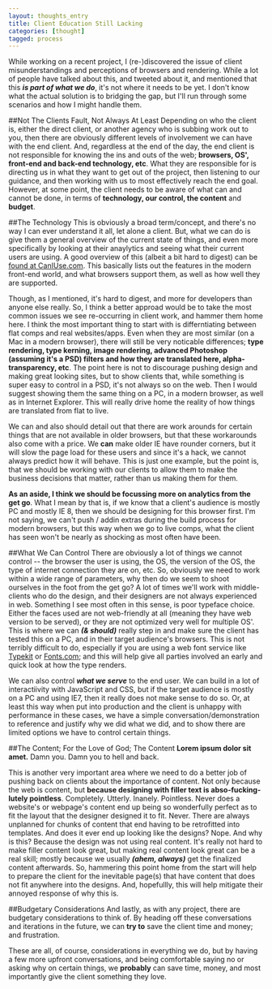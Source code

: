 ```yaml
---
layout: thoughts_entry
title: Client Education Still Lacking
categories: [thought]
tagged: process
---
```


While working on a recent project, I (re-)discovered the issue of client misunderstandings and perceptions of browsers and rendering. While a lot of people have talked about this, and tweeted about it, and mentioned that this _**is part of what we do**_, it's not where it needs to be yet. I don't know what the actual solution is to bridging the gap, but I'll run through some scenarios and how I might handle them.

##Not The Clients Fault, Not Always At Least
Depending on who the client is, either the direct client, or another agency who is subbing work out to you, then there are obviously different levels of involvement we can have with the end client. And, regardless at the end of the day, the end client is not responsible for knowing the ins and outs of the web; **browsers, OS', front-end and back-end technology, etc**. What they are responsible for is directing us in what they want to get out of the project, then listening to our guidance, and then working with us to most effectively reach the end goal. However, at some point, the client needs to be aware of what can and cannot be done, in terms of **technology, our control, the content** and **budget**.

##The Technology
This is obviously a broad term/concept, and there's no way I can ever understand it all, let alone a client. But, what we can do is give them a general overview of the current state of things, and even more specifically by looking at their anaylytics and seeing what their current users are using. A good overview of this (albeit a bit hard to digest) can be [found at CanIUse.com](http://caniuse.com/). This basically lists out the features in the modern front-end world, and what browsers support them, as well as how well they are supported.

Though, as I mentioned, it's hard to digest, and more for developers than anyone else really. So, I think a better approad would be to take the most common issues we see re-occurring in client work, and hammer them home here. I think the most important thing to start with is differntiating between flat comps and real websites/apps. Even when they are most similar (on a Mac in a modern browser), there will still be very noticable differences; **type rendering, type kerning, image rendering, advanced Photoshop (assuming it's a PSD) filters and how they are translated here, alpha-transparency, etc**. The point here is not to discourage pushing design and making great looking sites, but to show clients that, while something is super easy to control in a PSD, it's not always so on the web. Then I would suggest showing them the same thing on a PC, in a modern browser, as well as in Internet Explorer. This will really drive home the reality of how things are translated from flat to live.

We can and also should detail out that there are work arounds for certain things that are not available in older browsers, but that these workarounds also come with a price. We **can** make older IE have rounder corners, but it will slow the page load for these users and since it's a hack, we cannot always predict how it will behave. This is just one example, but the point is, that we should be working with our clients to allow them to make the business decisions that matter, rather than us making them for them.

**As an aside, I think we should be focussing more on analytics from the get go**. What I mean by that is, if we know that a client's audience is mostly PC and mostly IE 8, then we should be designing for this browser first. I'm not saying, we can't push / addin extras during the build process for modern browsers, but this way when we go to live comps, what the client has seen won't be nearly as shocking as most often have been.

##What We Can Control
There are obviously a lot of things we cannot control -- the browser the user is using, the OS, the version of the OS, the type of internet connection they are on, etc. So, obviously we need to work within a wide range of parameters, why then do we seem to shoot ourselves in the foot from the get go? A lot of times we'll work with middle-clients who do the design, and their designers are not always experienced in web. Something I see most often in this sense, is poor typeface choice. Either the faces used are not web-friendly at all (meaning they have web version to be served), or they are not optimized very well for multiple OS'. This is where we can _**(& should)**_ really step in and make sure the client has tested this on a PC, and in their target audience's browsers. This is not terribly difficult to do, especially if you are using a web font service like [Typekit](http://typekit.com/) or [Fonts.com](http://fonts.com/); and this will help give all parties involved an early and quick look at how the type renders.

We can also control _**what we serve**_ to the end user. We can build in a lot of interactiivity with JavaScript and CSS, but if the target audience is mostly on a PC and using IE7, then it really does not make sense to do so. Or, at least this way when put into production and the client is unhappy with performance in these cases, we have a simple conversation/demonstration to reference and justify why we did what we did, and to show there are limited options we have to control certain things.

##The Content; For the Love of God; The Content
**Lorem ipsum dolor sit amet.** Damn you. Damn you to hell and back.

This is another very important area where we need to do a better job of pushing back on clients about the importance of content. Not only because the web is content, but **because designing with filler text is abso-fucking-lutely pointless**. Completely. Utterly. Inanely. Pointless. Never does a website's or webpage's content end up being so wonderfully perfect as to fit the layout that the designer designed it to fit. Never. There are always unplanned for chunks of content that end having to be retrofitted into templates. And does it ever end up looking like the designs? Nope. And why is this? Because the design was not using real content. It's really not hard to make filler content look great, but making real content look great can be a real skill; mostly because we usually _**(ahem, always)**_ get the finalized content afterwards. So, hammering this point home from the start will help to prepare the client for the inevitable page(s) that have content that does not fit anywhere into the designs. And, hopefullly, this will help mitigate their annoyed response of why this is.

##Budgetary Considerations
And lastly, as with any project, there are budgetary considerations to think of. By heading off these conversations and iterations in the future, we can **try to** save the client time and money; and frustration.

These are all, of course, considerations in everything we do, but by having a few more upfront conversations, and being comfortable saying no or asking why on certain things, we **probably** can save time, money, and most importantly give the client something they love.